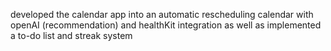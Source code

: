 developed the calendar app into an automatic rescheduling calendar with openAI (recommendation) and healthKit integration as well as implemented a to-do list and streak system
